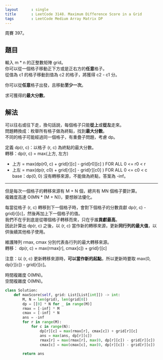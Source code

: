 ```yaml
---
layout      : single
title       : LeetCode 3148. Maximum Difference Score in a Grid
tags        : LeetCode Medium Array Matrix DP
---
```

周賽 397。

## 題目

輸入 m \* n 的正整數矩陣 grid。  
你可以從一個格子移動正下方或是正右方的**任意**格子。  
從值為 c1 的格子移動到值為 c2 的格子，將獲得 c2 - c1 分。  

你可以從**任意**格子出發，且移動**至少一次**。  

求可獲得的**最大分數**。  

## 解法

可以往右或往下走，換句話說，每個格子只能**從上**或**從左**走來。  
問題轉換成：枚舉所有格子做為終點，找到**最大分數**。  
不同的格子可能經過同一個格子，有重疊子問題，考慮 dp。  

定義 dp(r, c)：以格子 (r, c) 為終點的最大分數。  
轉移：dp(r, c) = max(上方, 左方)  

- 上方 = max(dp(r0, c) + grid[r][c] - grid[r0][c] ) FOR ALL 0 <= r0 < r  
- 上左 = max(dp(r, c0) + grid[r][c] - grid[r][c0] ) FOR ALL 0 <= c0 < c  
base：dp(0, 0) 沒有轉移來源，不能做為終點，答案為 -inf。  

---

但是每次一個格子的轉移來源有 M + N 個，總共有 MN 個格子要計算。  
複雜度高達 O(MN * (M + N))，要想辦法優化。  

每當從格子 (r, c) 轉移到下一個格子時，會對下個格子的分數貢獻 dp(r, c) - grid[r][c]，然後再加上下一個格子的值。  
我們不在乎到底是從哪個格子轉移而來，只在乎誰**貢獻最高**。  
因此計算出 dp(r, c) 之後，以 (r, c) 當作新的轉移來源，更新**同行列的最大值**，以供後續其他格子使用。  

維護陣列 rmax, cmax 分別代表各行列的最大轉移來源。  
轉移： dp(r, c) = max(rmax[r], cmax[c]) + grid[r][c]  

注意：以 (r, c) 更新轉移來源時，**可以當作新的起點**，所以更新時要取 max(0, dp[r][c]) - grid[r][c]。  

時間複雜度 O(MN)。  
空間複雜度 O(MN)。  

```python
class Solution:
    def maxScore(self, grid: List[List[int]]) -> int:
        M, N = len(grid), len(grid[0])
        dp = [[0] * N for _ in range(M)]
        rmax = [-inf] * M
        cmax = [-inf] * N
        ans = -inf
        for r in range(M):
            for c in range(N):
                dp[r][c] = max(rmax[r], cmax[c]) + grid[r][c]
                ans = max(ans, dp[r][c])
                rmax[r] = max(rmax[r], max(0, dp[r][c]) - grid[r][c])
                cmax[c] = max(cmax[c], max(0, dp[r][c]) - grid[r][c])
                
        return ans
```
